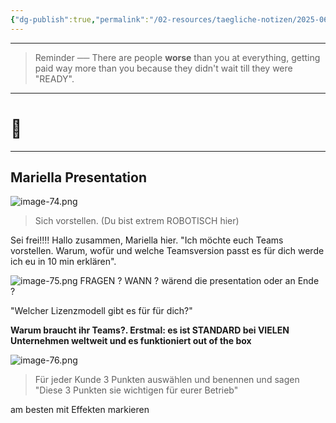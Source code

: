 ```yaml
---
{"dg-publish":true,"permalink":"/02-resources/taegliche-notizen/2025-06-24/","tags":["täglicheNotiz"],"noteIcon":"","updated":"2025-07-12T13:31:41.361+02:00"}
---
```


---
>Reminder ── There are people **worse** than you at everything, getting paid way more than you because they didn't wait till they were "READY". 
---
# 🌟
___
## Mariella Presentation
![image-74.png](/img/user/02%20-%20RESOURCES/Files/image-74.png)
>Sich vorstellen.
(Du bist extrem ROBOTISCH hier)

Sei frei!!!! 
Hallo zusammen, Mariella hier.
"Ich möchte euch Teams vorstellen. Warum, wofür und welche Teamsversion passt es für dich werde ich eu in 10 min erklären".

![image-75.png](/img/user/02%20-%20RESOURCES/Files/image-75.png)
FRAGEN ? WANN ? wärend die presentation oder an Ende ?

"Welcher Lizenzmodell gibt es für für dich?"


**Warum braucht ihr Teams?. Erstmal: es ist STANDARD bei VIELEN Unternehmen weltweit und es funktioniert out of the box** 

![image-76.png](/img/user/02%20-%20RESOURCES/Files/image-76.png)
>Für jeder Kunde 3 Punkten auswählen und benennen und sagen "Diese 3 Punkten sie wichtigen für eurer Betrieb"

am besten mit Effekten markieren 